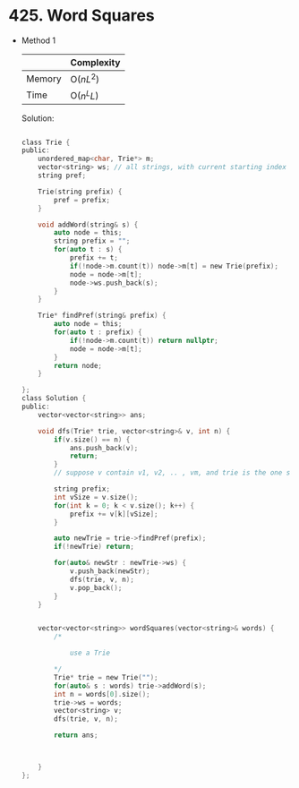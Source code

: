 # 425. Word Squares 
- Method 1

    

    | |   Complexity  |
    | ----------- | ----------- | 
    |  Memory     | O($nL^2$) | 
    |      Time       |  O($n^LL$) | 


    Solution:

    ``` h

    class Trie {
    public:
        unordered_map<char, Trie*> m;
        vector<string> ws; // all strings, with current starting index
        string pref;

        Trie(string prefix) {
            pref = prefix;
        }

        void addWord(string& s) {
            auto node = this;
            string prefix = "";
            for(auto t : s) {
                prefix += t;
                if(!node->m.count(t)) node->m[t] = new Trie(prefix);
                node = node->m[t];
                node->ws.push_back(s);
            }
        }

        Trie* findPref(string& prefix) {
            auto node = this;
            for(auto t : prefix) {
                if(!node->m.count(t)) return nullptr;
                node = node->m[t];
            }
            return node;
        }

    };
    class Solution {
    public:
        vector<vector<string>> ans;

        void dfs(Trie* trie, vector<string>& v, int n) {
            if(v.size() == n) {
                ans.push_back(v);
                return;
            }
            // suppose v contain v1, v2, .. , vm, and trie is the one starting with v1[m], v2[m], ... , 

            string prefix;
            int vSize = v.size();
            for(int k = 0; k < v.size(); k++) {
                prefix += v[k][vSize];
            }

            auto newTrie = trie->findPref(prefix);
            if(!newTrie) return;

            for(auto& newStr : newTrie->ws) {
                v.push_back(newStr);
                dfs(trie, v, n);
                v.pop_back();
            }
        }


        vector<vector<string>> wordSquares(vector<string>& words) {
            /*

                use a Trie

            */
            Trie* trie = new Trie("");
            for(auto& s : words) trie->addWord(s);
            int n = words[0].size();
            trie->ws = words;
            vector<string> v;
            dfs(trie, v, n);

            return ans;



        } 
    };

    ```

<!-- - Method 2

    This is another method.

    | |   Complexity  |
    | ----------- | ----------- | 
    |  Memory     | O(n) | 
    |      Time       |  O(n) | 


    Solution:

    ``` h



    ```

- Additional Knowledge:
       
    Here are some additional knowledge.



<br> -->